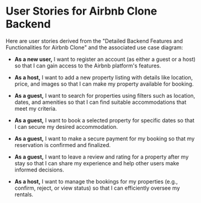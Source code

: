 # User Stories for Airbnb Clone Backend

Here are user stories derived from the "Detailed Backend Features and Functionalities for Airbnb Clone" and the associated use case diagram:

- **As a new user,** I want to register an account (as either a guest or a host) so that I can gain access to the Airbnb platform's features.

- **As a host,** I want to add a new property listing with details like location, price, and images so that I can make my property available for booking.

- **As a guest,** I want to search for properties using filters such as location, dates, and amenities so that I can find suitable accommodations that meet my criteria.

- **As a guest,** I want to book a selected property for specific dates so that I can secure my desired accommodation.

- **As a guest,** I want to make a secure payment for my booking so that my reservation is confirmed and finalized.

- **As a guest,** I want to leave a review and rating for a property after my stay so that I can share my experience and help other users make informed decisions.

- **As a host,** I want to manage the bookings for my properties (e.g., confirm, reject, or view status) so that I can efficiently oversee my rentals.